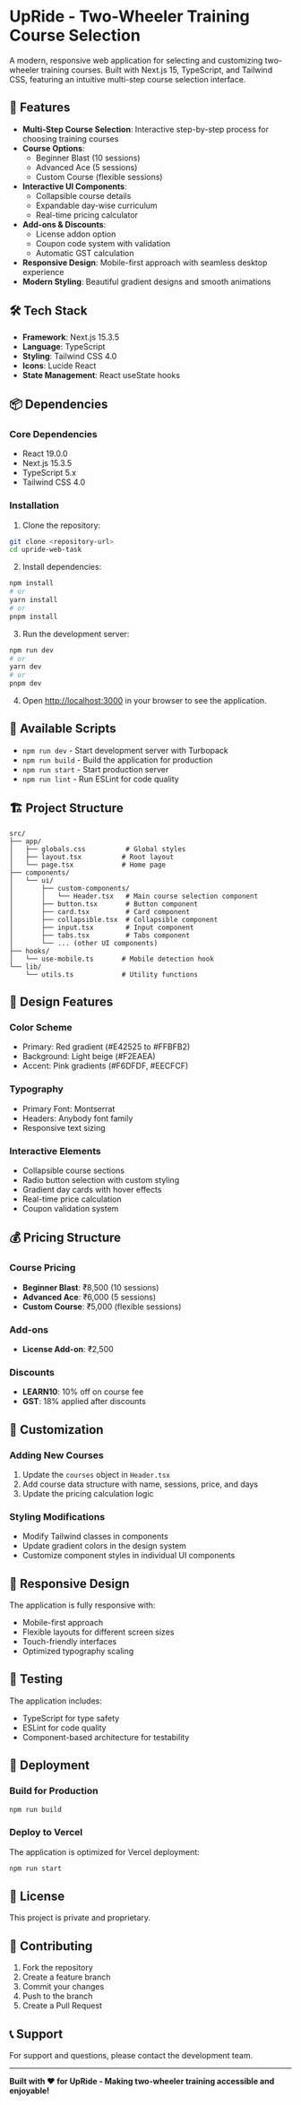 # UpRide - Two-Wheeler Training Course Selection

A modern, responsive web application for selecting and customizing two-wheeler training courses. Built with Next.js 15, TypeScript, and Tailwind CSS, featuring an intuitive multi-step course selection interface.

## 🚀 Features

- **Multi-Step Course Selection**: Interactive step-by-step process for choosing training courses
- **Course Options**: 
  - Beginner Blast (10 sessions)
  - Advanced Ace (5 sessions)
  - Custom Course (flexible sessions)
- **Interactive UI Components**: 
  - Collapsible course details
  - Expandable day-wise curriculum
  - Real-time pricing calculator
- **Add-ons & Discounts**: 
  - License addon option
  - Coupon code system with validation
  - Automatic GST calculation
- **Responsive Design**: Mobile-first approach with seamless desktop experience
- **Modern Styling**: Beautiful gradient designs and smooth animations

## 🛠️ Tech Stack

- **Framework**: Next.js 15.3.5
- **Language**: TypeScript
- **Styling**: Tailwind CSS 4.0
- **Icons**: Lucide React
- **State Management**: React useState hooks

## 📦 Dependencies

### Core Dependencies
- React 19.0.0
- Next.js 15.3.5
- TypeScript 5.x
- Tailwind CSS 4.0

### Installation

1. Clone the repository:
```bash
git clone <repository-url>
cd upride-web-task
```

2. Install dependencies:
```bash
npm install
# or
yarn install
# or
pnpm install
```

3. Run the development server:
```bash
npm run dev
# or
yarn dev
# or
pnpm dev
```

4. Open [http://localhost:3000](http://localhost:3000) in your browser to see the application.

## 📜 Available Scripts

- `npm run dev` - Start development server with Turbopack
- `npm run build` - Build the application for production
- `npm run start` - Start production server
- `npm run lint` - Run ESLint for code quality

## 🏗️ Project Structure

```
src/
├── app/
│   ├── globals.css          # Global styles
│   ├── layout.tsx          # Root layout
│   └── page.tsx            # Home page
├── components/
│   └── ui/
│       ├── custom-components/
│       │   └── Header.tsx   # Main course selection component
│       ├── button.tsx       # Button component
│       ├── card.tsx         # Card component
│       ├── collapsible.tsx  # Collapsible component
│       ├── input.tsx        # Input component
│       ├── tabs.tsx         # Tabs component
│       └── ... (other UI components)
├── hooks/
│   └── use-mobile.ts       # Mobile detection hook
└── lib/
    └── utils.ts            # Utility functions
```

## 🎨 Design Features

### Color Scheme
- Primary: Red gradient (#E42525 to #FFBFB2)
- Background: Light beige (#F2EAEA)
- Accent: Pink gradients (#F6DFDF, #EECFCF)

### Typography
- Primary Font: Montserrat
- Headers: Anybody font family
- Responsive text sizing

### Interactive Elements
- Collapsible course sections
- Radio button selection with custom styling
- Gradient day cards with hover effects
- Real-time price calculation
- Coupon validation system

## 💰 Pricing Structure

### Course Pricing
- **Beginner Blast**: ₹8,500 (10 sessions)
- **Advanced Ace**: ₹6,000 (5 sessions)
- **Custom Course**: ₹5,000 (flexible sessions)

### Add-ons
- **License Add-on**: ₹2,500

### Discounts
- **LEARN10**: 10% off on course fee
- **GST**: 18% applied after discounts

## 🔧 Customization

### Adding New Courses
1. Update the `courses` object in `Header.tsx`
2. Add course data structure with name, sessions, price, and days
3. Update the pricing calculation logic

### Styling Modifications
- Modify Tailwind classes in components
- Update gradient colors in the design system
- Customize component styles in individual UI components

## 📱 Responsive Design

The application is fully responsive with:
- Mobile-first approach
- Flexible layouts for different screen sizes
- Touch-friendly interfaces
- Optimized typography scaling

## 🧪 Testing

The application includes:
- TypeScript for type safety
- ESLint for code quality
- Component-based architecture for testability

## 🚀 Deployment

### Build for Production
```bash
npm run build
```

### Deploy to Vercel
The application is optimized for Vercel deployment:
```bash
npm run start
```

## 📄 License

This project is private and proprietary.

## 🤝 Contributing

1. Fork the repository
2. Create a feature branch
3. Commit your changes
4. Push to the branch
5. Create a Pull Request

## 📞 Support

For support and questions, please contact the development team.

---

**Built with ❤️ for UpRide - Making two-wheeler training accessible and enjoyable!**

